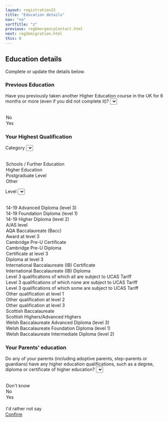 ```yaml
---
layout: registration23
title: "Education details"
nav: "no"
sortTitle: "z"
previous: regEmergencyContact.html
next: regImmigration.html
this: 8
---
```


## Education details

Complete or update the details below.

### Previous Education

<label for="previous">Have you previously taken another Higher Education course in the UK for 6 months or more (even if you did not complete it)?</label>
<select name="previous" id="previous" class="custom-select">
  <option value=""></option>
  <option value="">No</option>
  <option value="">Yes</option>
</select>


### Your Highest Qualification

<!-- _Typically entrants to undergraduate courses will have **level 3** qualifications as their highest current qualification_

**OR Link out to guidance / table ???** -->

<label for="category">Category</label>
<select name="category" id="category" class="custom-select">
  <option value="" selected="selected">&nbsp; </option>
  <option value="SFE">Schools / Further Education</option>
  <option value="HE">Higher Education</option>
  <option value="PGL">Postgraduate Level</option>
  <option value="OTH">Other</option>
</select>


<label for="level">Level</label>
<select name="level" id="level" class="custom-select">
  <option value="" selected="selected">&nbsp; </option>
  <option value="P51">14-19 Advanced Diploma (level 3)</option>
  <option value="R51">14-19 Foundation Diploma (level 1)</option>
  <option value="Q51">14-19 Higher Diploma (level 2)</option>
  <option value="P50">A/AS level</option>
  <option value="P47">AQA Baccalaureate (Bacc)</option>
  <option value="P46">Award at level 3</option>
  <option value="P65">Cambridge Pre-U Certificate</option>
  <option value="P64">Cambridge Pre-U Diploma</option>
  <option value="P42">Certificate at level 3</option>
  <option value="P41">Diploma at level 3</option>
  <option value="P63">International Baccalaureate (IB) Certificate</option>
  <option value="P62">International Baccalaureate (IB) Diploma</option>
  <option value="P93">Level 3 qualifications of which all are subject to UCAS Tariff</option>
  <option value="P92">Level 3 qualifications of which none are subject to UCAS Tariff</option>
  <option value="P94">Level 3 qualifications of which some are subject to UCAS Tariff</option>
  <option value="R80">Other qualification at level 1</option>
  <option value="Q80">Other qualification at level 2</option>
  <option value="P80">Other qualification at level 3</option>
  <option value="P53">Scottish Baccalaureate</option>
  <option value="P54">Scottish Highers/Advanced Highers</option>
  <option value="P68">Welsh Baccalaureate Advanced Diploma (level 3)</option>
  <option value="R52">Welsh Baccalaureate Foundation Diploma (level 1)</option>
  <option value="Q52">Welsh Baccalaureate Intermediate Diploma (level 2)</option>
</select>





### Your Parents' education

<label for="parents">Do any of your parents (including adoptive parents, step-parents or guardians) have any higher education qualifications, such as a degree, diploma or certificate of higher education?</label>
<select name="parents" id="parents" class="custom-select">
  <option value=""></option>
  <option value="">Don't know</option>
  <option value="">No</option>
  <option value="">Yes</option>
    <option value="" disabled>&nbsp;</option>
  <option value="">I'd rather not say</option>
</select>



<div id="buttons">
  <a class="btn btn-primary" type="submit" href="{{page.next}}">Confirm</a>
</div>
